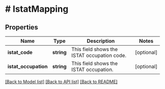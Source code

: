 # # IstatMapping

## Properties

Name | Type | Description | Notes
------------ | ------------- | ------------- | -------------
**istat_code** | **string** | This field shows the ISTAT occupation code. | [optional]
**istat_occupation** | **string** | This field shows the ISTAT occupation. | [optional]

[[Back to Model list]](../../README.md#models) [[Back to API list]](../../README.md#endpoints) [[Back to README]](../../README.md)
